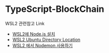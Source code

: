 # TypeScript-BlockChain

WSL2 관련참고 Link
- [WSL2에 Node.js 설치](https://velog.io/@iinsue/WSL2%EC%97%90-Node.js-%EC%84%A4%EC%B9%98)
- [WSL2 Ubuntu Directory Location](https://velog.io/@iinsue/WSL2-%EB%94%94%EB%A0%89%ED%86%A0%EB%A6%AC-%EA%B2%80%EC%83%89)
- [WSL2 에서 Nodemon 사용하기](https://velog.io/@iinsue/WSL2-%EC%97%90%EC%84%9C-Nodemon-%EC%82%AC%EC%9A%A9%ED%95%98%EA%B8%B0)
